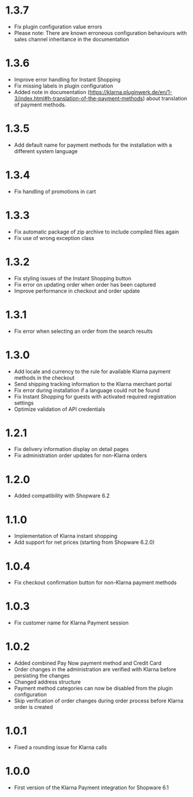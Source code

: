 # 1.3.7
- Fix plugin configuration value errors
- Please note: There are known erroneous configuration behaviours with sales channel inheritance in the documentation

# 1.3.6
- Improve error handling for Instant Shopping
- Fix missing labels in plugin configuration
- Added note in documentation (https://klarna.pluginwerk.de/en/1-3/index.html#h-translation-of-the-payment-methods) about translation of payment methods.

# 1.3.5
- Add default name for payment methods for the installation with a different system language

# 1.3.4
- Fix handling of promotions in cart

# 1.3.3
- Fix automatic package of zip archive to include compiled files again
- Fix use of wrong exception class

# 1.3.2
- Fix styling issues of the Instant Shopping button
- Fix error on updating order when order has been captured
- Improve performance in checkout and order update

# 1.3.1
- Fix error when selecting an order from the search results

# 1.3.0
- Add locale and currency to the rule for available Klarna payment methods in the checkout
- Send shipping tracking information to the Klarna merchant portal  
- Fix error during installation if a language could not be found
- Fix Instant Shopping for guests with activated required registration settings
- Optimize validation of API credentials

# 1.2.1
- Fix delivery information display on detail pages
- Fix administration order updates for non-Klarna orders

# 1.2.0
- Added compatibility with Shopware 6.2

# 1.1.0
- Implementation of Klarna instant shopping
- Add support for net prices (starting from Shopware 6.2.0)

# 1.0.4
- Fix checkout confirmation button for non-Klarna payment methods

# 1.0.3
- Fix customer name for Klarna Payment session

# 1.0.2
- Added combined Pay Now payment method and Credit Card
- Order changes in the administration are verified with Klarna before persisting the changes
- Changed address structure
- Payment method categories can now be disabled from the plugin configuration
- Skip verification of order changes during order process before Klarna order is created

# 1.0.1
- Fixed a rounding issue for Klarna calls

# 1.0.0
- First version of the Klarna Payment integration for Shopware 6.1
